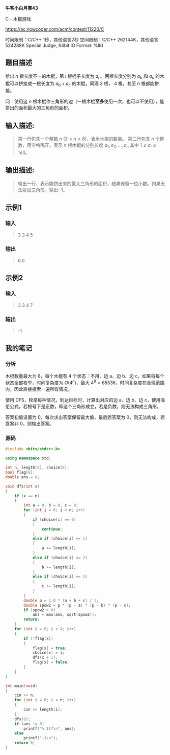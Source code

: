 **牛客小白月赛43**

C - 木棍游戏

https://ac.nowcoder.com/acm/contest/11220/C

<!--more-->

时间限制：C/C++ 1秒，其他语言2秒
空间限制：C/C++ 262144K，其他语言524288K
Special Judge, 64bit IO Format: %lld

## 题目描述

给出 $n$ 根长度不一的木棍，第 $i$ 根棍子长度为 $a_i$ 。两根长度分别为 $a_b$ 和 $a_c$ 的木棍可以拼接成一根长度为 $a_b+a_c$ 的木棍，同理 $3$ 根， $4$ 根，甚至 $n$ 根都能拼接。 

问：使用这 $n$ 根木棍作三角形的边（一根木棍**至多**使用一次，也可以不使用），能拼出的面积最大的三角形的面积。

## 输入描述:

> 第一行包含一个整数 $n$ $(3 \le  n \le  8)$，表示木棍的数量。
> 第二行包含 $n$ 个整数，用空格隔开，表示 $n$ 根木棍的分别长度 $a_1,a_2,...,a_n$ 其中 $1\le a_i\le 1e3$。

## 输出描述:

> 输出一行，表示能拼出来的最大三角形的面积，结果保留一位小数。如果无法拼出三角形，输出$-1$。

## 示例1

### 输入

> 3
> 3 4 5

### 输出

> 6.0

## 示例2

### 输入

> 3
> 3 4 7

### 输出

> -1



## 我的笔记

### 分析

木棍数量最大为 8，每个木棍有 4 个状态：不用、边 a、边 b、边 c，如果将每个状态全部枚举，时间复杂度为 $O(4^n)$，最大 $4^8=65536$，时间复杂度在合理范围内，因此直接搜索一遍所有情况。

使用 DFS，枚举每种情况，到达目标时，计算出对应的边 a、边 b、边 c，使用海伦公式，若根号下是正数，即这个三角形成立，若是负数，则无法构成三角形。

答案初值设置为 0，每次求出答案保留最大值，最后若答案为 0，则无法构成，若答案非 0，则输出答案。

### 源码

```cpp
#include <bits/stdc++.h>

using namespace std;

int n, length[8], choice[8];
bool flag[8];
double ans = 0;

void dfs(int x)
{
	if (x == n)
	{
		int a = 0, b = 0, c = 0;
		for (int i = 0; i < n; i++)
		{
			if (choice[i] == 0)
			{
				continue;
			}
			else if (choice[i] == 1)
			{
				a += length[i];
			}
			else if (choice[i] == 2)
			{
				b += length[i];
			}
			else if (choice[i] == 3)
			{
				c += length[i];
			}
		}
		double p = 1.0 * (a + b + c) / 2;
		double spow2 = p * (p - a) * (p - b) * (p - c);
		if (spow2 > 0)
			ans = max(ans, sqrt(spow2));
		return;
	}
	for (int i = 0; i < 4; i++)
	{
		if (!flag[x])
		{
			flag[x] = true;
			choice[x] = i;
			dfs(x + 1);
			flag[x] = false;
		}
	}
}

int main(void)
{
	cin >> n;
	for (int i = 0; i < n; i++)
	{
		cin >> length[i];
	}
	dfs(0);
	if (ans != 0)
		printf("%.1lf\n", ans);
	else
		printf("-1\n");
	return 0;
}
```

